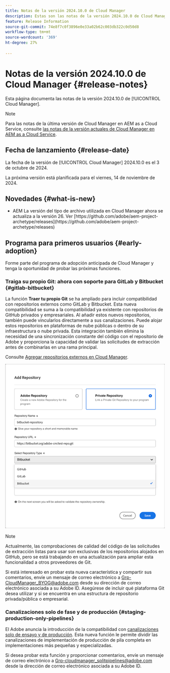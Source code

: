 ```yaml
---
title: Notas de la versión 2024.10.0 de Cloud Manager
description: Estas son las notas de la versión 2024.10.0 de Cloud Manager.
feature: Release Information
source-git-commit: 74e8f7c0f3896e0e33a02b62c003db322c0d50d8
workflow-type: tm+mt
source-wordcount: '369'
ht-degree: 27%

---
```


# Notas de la versión 2024.10.0 de Cloud Manager {#release-notes}

Esta página documenta las notas de la versión 2024.10.0 de [!UICONTROL Cloud Manager].

>[!NOTE]
>
>Para las notas de la última versión de Cloud Manager en AEM as a Cloud Service, consulte [las notas de la versión actuales de Cloud Manager en AEM as a Cloud Service](https://experienceleague.adobe.com/es/docs/experience-manager-cloud-service/content/release-notes/cloud-manager/current).



## Fecha de lanzamiento {#release-date}

<!-- SAVE FOR FUTURE POSSIBLE USE No notable bugs or features for the September release of Cloud Manager. -->

La fecha de la versión de [!UICONTROL Cloud Manager] 2024.10.0 es el 3 de octubre de 2024.

La próxima versión está planificada para el viernes, 14 de noviembre de 2024.



## Novedades {#what-is-new}

* <!-- BOTH CS & AMS --> AEM La versión del tipo de archivo utilizada en Cloud Manager ahora se actualiza a la versión 26. Ver [https://github.com/adobe/aem-project-archetype/releases](https://github.com/adobe/aem-project-archetype/releases)
<!-- (CMGR-59817) -->



## Programa para primeros usuarios {#early-adoption}

Forme parte del programa de adopción anticipada de Cloud Manager y tenga la oportunidad de probar las próximas funciones.

### Traiga su propio Git: ahora con soporte para GitLab y Bitbucket {#gitlab-bitbucket}

<!-- BOTH CS & AMS -->

La función **Traer tu propio Git** se ha ampliado para incluir compatibilidad con repositorios externos como GitLab y Bitbucket. Esta nueva compatibilidad se suma a la compatibilidad ya existente con repositorios de GitHub privados y empresariales. Al añadir estos nuevos repositorios, también puede vincularlos directamente a sus canalizaciones. Puede alojar estos repositorios en plataformas de nube públicas o dentro de su infraestructura o nube privada. Esta integración también elimina la necesidad de una sincronización constante del código con el repositorio de Adobe y proporciona la capacidad de validar las solicitudes de extracción antes de combinarlas en una rama principal.

Consulte [Agregar repositorios externos en Cloud Manager](/help/managing-code/external-repositories.md).

![Cuadro de diálogo Agregar repositorio](/help/release-notes/assets/repositories-add-release-notes.png)

>[!NOTE]
>
>Actualmente, las comprobaciones de calidad del código de las solicitudes de extracción listas para usar son exclusivas de los repositorios alojados en GitHub, pero se está trabajando en una actualización para ampliar esta funcionalidad a otros proveedores de Git.

Si está interesado en probar esta nueva característica y compartir sus comentarios, envíe un mensaje de correo electrónico a [Grp-CloudManager_BYOG@adobe.com](mailto:Grp-CloudManager_BYOG@adobe.com) desde su dirección de correo electrónico asociada a su Adobe ID. Asegúrese de incluir qué plataforma Git desea utilizar y si se encuentra en una estructura de repositorio privada/pública o empresarial.

### Canalizaciones solo de fase y de producción {#staging-production-only-pipelines}

El Adobe anuncia la introducción de la compatibilidad con [canalizaciones solo de ensayo y de producción](/help/using/stage-prod-only.md). Esta nueva función le permite dividir las canalizaciones de implementación de producción de pila completa en implementaciones más pequeñas y especializadas.

Si desea probar esta función y proporcionar comentarios, envíe un mensaje de correo electrónico a [Grp-cloudmanager_splitpipelines@adobe.com](mailto:Grp-cloudmanager_splitpipelines@adobe.com) desde la dirección de correo electrónico asociada a su Adobe ID.

<!-- ## Bug fixes

* text
-->

<!-- Known Issues {#known-issues}

 -->
